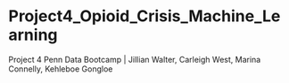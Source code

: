 # Project4_Opioid_Crisis_Machine_Learning
Project 4 Penn Data Bootcamp | Jillian Walter, Carleigh West, Marina Connelly, Kehleboe Gongloe
